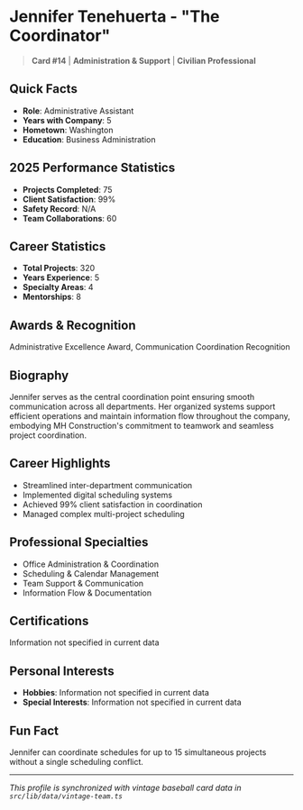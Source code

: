 # Jennifer Tenehuerta - "The Coordinator"

> **Card #14** | **Administration & Support** | **Civilian Professional**

## Quick Facts

- **Role**: Administrative Assistant
- **Years with Company**: 5
- **Hometown**: Washington
- **Education**: Business Administration

## 2025 Performance Statistics

- **Projects Completed**: 75
- **Client Satisfaction**: 99%
- **Safety Record**: N/A
- **Team Collaborations**: 60

## Career Statistics

- **Total Projects**: 320
- **Years Experience**: 5
- **Specialty Areas**: 4
- **Mentorships**: 8

## Awards & Recognition

Administrative Excellence Award, Communication Coordination Recognition

## Biography

Jennifer serves as the central coordination point ensuring smooth communication across all departments. Her organized systems support efficient operations and maintain information flow throughout the company, embodying MH Construction's commitment to teamwork and seamless project coordination.

## Career Highlights

- Streamlined inter-department communication
- Implemented digital scheduling systems
- Achieved 99% client satisfaction in coordination
- Managed complex multi-project scheduling

## Professional Specialties

- Office Administration & Coordination
- Scheduling & Calendar Management
- Team Support & Communication
- Information Flow & Documentation

## Certifications

Information not specified in current data

## Personal Interests

- **Hobbies**: Information not specified in current data
- **Special Interests**: Information not specified in current data

## Fun Fact

Jennifer can coordinate schedules for up to 15 simultaneous projects without a single scheduling conflict.

---

*This profile is synchronized with vintage baseball card data in `src/lib/data/vintage-team.ts`*
